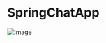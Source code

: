 # SpringChatApp

![image](https://github.com/user-attachments/assets/fc82821f-e278-498f-b8c7-ad44dfc57cf0)
